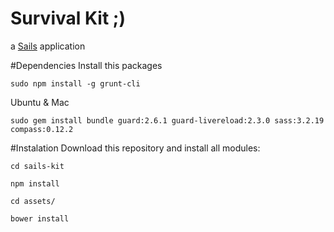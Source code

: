 # Survival Kit ;)

a [Sails](http://sailsjs.org) application


#Dependencies
Install this packages

`sudo npm install -g grunt-cli`


Ubuntu & Mac

`sudo gem install bundle guard:2.6.1 guard-livereload:2.3.0 sass:3.2.19 compass:0.12.2`


#Instalation
Download this repository and install all modules:

`cd sails-kit`

`npm install`

`cd assets/`

`bower install`

